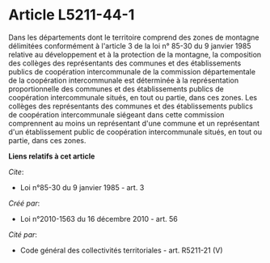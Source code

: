 # Article L5211-44-1

Dans les départements dont le territoire comprend des zones de montagne délimitées conformément à l'article 3 de la loi n°
85-30 du 9 janvier 1985 relative au développement et à la protection de la montagne, la composition des collèges des
représentants des communes et des établissements publics de coopération intercommunale de la commission départementale de la
coopération intercommunale est déterminée à la représentation proportionnelle des communes et des établissements publics de
coopération intercommunale situés, en tout ou partie, dans ces zones. Les collèges des représentants des communes et des
établissements publics de coopération intercommunale siégeant dans cette commission comprennent au moins un représentant
d'une commune et un représentant d'un établissement public de coopération intercommunale situés, en tout ou partie, dans ces
zones.

**Liens relatifs à cet article**

_Cite_:

  - Loi n°85-30 du 9 janvier 1985 - art. 3

_Créé par_:

  - Loi n°2010-1563 du 16 décembre 2010 - art. 56

_Cité par_:

  - Code général des collectivités territoriales - art. R5211-21 (V)

